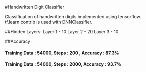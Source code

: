 #Handwritten Digit Classifier

Classification of handwritten digits implemented using tensorflow. tf.learn.contrib is used with DNNClassifier.

##Hidden Layers:
Layer 1 - 10
Layer 2 - 20
Layer 3 - 10

##Accuracy :

#### Training Data : 54000, Steps : 200 ,  Accuracy : 87.3%
#### Training Data : 54000, Steps : 2000,  Accuracy : 93.7%


